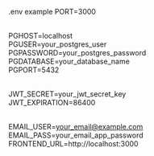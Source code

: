 .env 
example PORT=3000

<br>PGHOST=localhost
<br>PGUSER=your_postgres_user
<br>PGPASSWORD=your_postgres_password
<br>PGDATABASE=your_database_name
<br>PGPORT=5432

<br>JWT_SECRET=your_jwt_secret_key
<br>JWT_EXPIRATION=86400

<br>EMAIL_USER=your_email@example.com
<br>EMAIL_PASS=your_email_app_password
<br>FRONTEND_URL=http://localhost:3000
